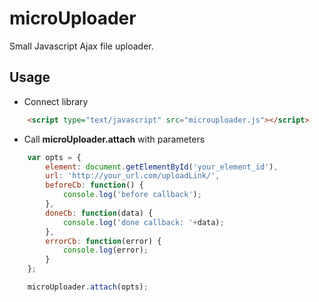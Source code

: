microUploader
=========

Small Javascript Ajax file uploader.


Usage
--------------
 - Connect library

```html
    <script type="text/javascript" src="microuploader.js"></script>
```

 - Call **microUploader.attach** with parameters

```javascript
    var opts = {
        element: document.getElementById('your_element_id'),
        url: 'http://your_url.com/uploadLink/',
        beforeCb: function() {
            console.log('before callback');
        },
        doneCb: function(data) {
            console.log('done callback: '+data);
        },
        errorCb: function(error) {
            console.log(error);
        }
    };

    microUploader.attach(opts);
```